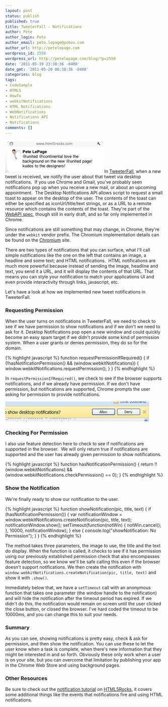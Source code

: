 ```yaml
---
layout: post
status: publish
published: true
title: TweeterFall - Notifications
author: Pete
author_login: Pete
author_email: pete.lepage@pobox.com
author_url: http://petelepage.com
wordpress_id: 2550
wordpress_url: http://petelepage.com/blog/?p=2550
date: '2011-05-19 23:38:36 -0400'
date_gmt: '2011-05-20 06:38:36 -0400'
categories: blog
tags:
- CodeSample
- HTML5
- HowTo
- webkitNotifications
- HTML Notifications
- WebNotifications
- Notifications API
- Notifications
comments: []
---
```

![](/assets/notification.png "notification")In [TweeterFall](http://bit.ly/TweeterFall), when a new tweet is received, we notify the user about that tweet via desktop notifications.  If you use Chrome and Gmail, you've probably seen notifications pop up when you receive a new mail, or about an upcoming appointment.  The Desktop Notifications API allows script to request a small toast to appear on the desktop of the user.  The contents of the toast can either be specified as iconUrl/title/text strings, or as a URL to a remote resource which contains the contents of the toast.  They're part of the [WebAPI spec](http://dev.w3.org/2006/webapi/WebNotifications/publish/), though still in early draft, and so far only implemented in Chrome.

Since notifications are still something that may change, in Chrome, they're under the `webkit` vendor prefix.  The Chromium implementation details can be found on the [Chromium](http://www.chromium.org/developers/design-documents/desktop-notifications/api-specification) site.

There are two types of notifications that you can surface, what I'll call simple notifications like the one on the left that contains an image, a headline and some text; and HTML notifications.  HTML notifications are much more powerful because instead of sending the image, headline and text, you send it a URL, and it will display the contents of that URL. That means you can style your notification to match your applications UI and even provide interactivity through links, javascript, etc.

Let's have a look at how we implemented new tweet notifications in TweeterFall.

### Requesting Permission

When the user turns on notifications in TweeterFall, we need to check to see if we have permission to show notifications and if we don't we need to ask for it.  Desktop Notifications pop open a new window and could quickly become an easy spam target if we didn't provide some kind of permission system.  When a user grants or denies permission, they do so for the domain.

{% highlight javascript %}
function requestPermissionIfRequired() {
  if (!hasNotificationPermission() && (window.webkitNotifications)) {
    window.webkitNotifications.requestPermission();
  }
}
{% endhighlight %}

In `requestPermissionIfRequired()`, we check to see if the browser supports notifications, and if we already have permission.  If we don't have permission, but notifications are supported, Chrome prompts the user asking for permission to provide notifications.

![](/assets/The-notifications-permission-infobar-in-Google-Chrome.png "The notifications permission infobar in Google Chrome")

### Checking For Permission

I also use feature detection here to check to see if notifications are supported in the browser.  We will only return true if notifications are supported and the user has already given permission to show notifications.

{% highlight javascript %}
function hasNotificationPermission() {
  return !!(window.webkitNotifications)
    && (window.webkitNotifications.checkPermission() == 0);
}
{% endhighlight %}

### Show the Notification

We're finally ready to show our notification to the user.

{% highlight javascript %}
function showNotification(pic, title, text) {
  if (hasNotificationPermission()) {
    var notificationWindow =
      window.webkitNotifications.createNotification(pic, title, text);
    notificationWindow.show();
    setTimeout(function(notWin) {
      notWin.cancel();
    }, 10000, notificationWindow);
  } else {
    console.log("showNotification: No Permission");
  }
}
{% endhighlight %}

The method takes three parameters, the image to use, the title and the text do display.  When the function is called, it checks to see if it has permission using our previously established permission check that also encompasses feature detection, so we know we'll be safe calling this even if the browser doesn't support notifications.  We then create the notification with `window.webkitNotifications.createNotification(pic, title, text)` and show it with `.show()`.

Immediately below that, we have a `setTimeout` call with an anonymous function that takes one parameter (the window handle to the notification) and will  hide the notification after the timeout period has expired.  If we didn't do this, the notification would remain on screen until the user clicked the close button, or closed the browser.  I've hard coded the timeout to be 10000ms, and you can change this to suit your needs.

### Summary

As you can see, showing notifications is pretty easy, check &amp; ask for permission, and then show the notification.  You can use these to let the user know when a task is complete, when there's new information that they might be interested in and so forth.  Obviously these only work when a user is on your site, but you can overcome that limitation by publishing your app in the Chrome Web Store and using background pages.

### Other Resources

Be sure to check out the [notification tutorial](http://www.html5rocks.com/tutorials/notifications/quick/) on [HTML5Rocks](http://html5rocks.com), it covers some additional things like the events that notifications fire and using HTML notifications.

